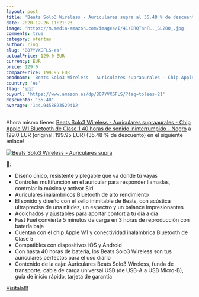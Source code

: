 ```yaml
---
layout: post
title: 'Beats Solo3 Wireless - Auriculares supra al 35.48 % de descuento'
date: 2020-12-26 11:21:23
image: 'https://m.media-amazon.com/images/I/41sBRQTnnFL._SL200_.jpg'
comments: true
category: ofertas
author: ring
slug: 'B07YVXGFLS-es'
actualPrice: 129.0 EUR
currency: EUR
price: 129.0
comparePrice: 199.95 EUR
prodname: 'Beats Solo3 Wireless - Auriculares supraaurales - Chip Apple W1  Bluetooth de Clase 1  40 horas de sonido ininterrumpido - Negro'
country: 'es'
flag: '🇪🇸'
buyurl: 'https://www.amazon.es/dp/B07YVXGFLS/?tag=tolees-21'
descuento: '35.48'
average: '144.9458823529412'
---
```


Ahora mismo tienes [Beats Solo3 Wireless - Auriculares supraaurales - Chip Apple W1  Bluetooth de Clase 1  40 horas de sonido ininterrumpido - Negro](https://www.amazon.es/dp/B07YVXGFLS/?tag=tolees-21) a 129.0 EUR (original: 199.95 EUR) (35.48 %  de descuento) en el siguiente enlace!

[![Beats Solo3 Wireless - Auriculares supra](https://m.media-amazon.com/images/I/41sBRQTnnFL._SL200_.jpg)](https://www.amazon.es/dp/B07YVXGFLS/?tag=tolees-21)

🔎:

- Diseño único, resistente y plegable que va donde tú vayas
- Controles multifunción en el auricular para responder llamadas, controlar la música y activar Siri
- Auriculares inalámbricos Bluetooth de alto rendimiento
- El sonido y diseño con el sello inimitable de Beats, con acústica ultraprecisa de una nitidez, un espectro y un balance impresionantes
- Acolchados y ajustables para aportar confort a tu día a día
- Fast Fuel convierte 5 minutos de carga en 3 horas de reproducción con batería baja
- Cuentan con el chip Apple W1 y conectividad inalámbrica Bluetooth de Clase 5
- Compatibles con dispositivos iOS y Android
- Con hasta 40 horas de batería, los Beats Solo3 Wireless son tus auriculares perfectos para el uso diario
- Contenido de la caja: Auriculares Beats Solo3 Wireless, funda de transporte, cable de carga universal USB (de USB-A a USB Micro-B), guía de inicio rápido, tarjeta de garantía

[Visítala!!!](https://www.amazon.es/dp/B07YVXGFLS/?tag=tolees-21)
